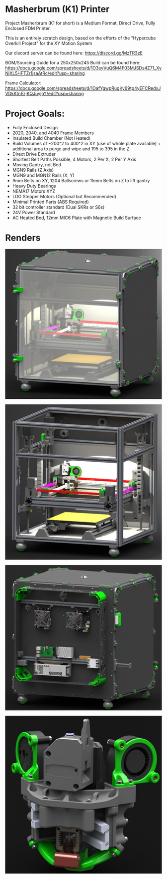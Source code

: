 # Masherbrum (K1) Printer

Project Masherbrum (K1 for short) is a Medium Format, Direct Drive, Fully Enclosed FDM Printer.

This is an entirely scratch design, based on the efforts of the "Hypercube Overkill Project" for the XY Motion System

Our discord server can be found here: https://discord.gg/MzTR3zE

BOM/Sourcing Guide for a 250x250x245 Build can be found here: https://docs.google.com/spreadsheets/d/1O3eyVuQ6M4F03MJSDs4Z71_XyNjXL5HFTZr1jsaAtRc/edit?usp=sharing

Frame Calculator: https://docs.google.com/spreadsheets/d/1OafYgwpRugKy69tp4yEFCRedxJVDkKtnEzjKQJuyjoY/edit?usp=sharing

# Project Goals:
- Fully Enclosed Design
- 2020, 2040, and 4040 Frame Members
- Insulated Build Chamber (Not Heated)
- Build Volumes of ~200^2 to 400^2 in XY (use of whole plate available) + additional area to purge and wipe and 195 to 395 in the Z
- Direct Drive Extruder
- Shortest Belt Paths Possible, 4 Motors, 2 Per X, 2 Per Y Axis
- Moving Gantry, not Bed
- MGN9 Rails (Z Axis)
- MGN9 and MGN12 Rails (X, Y)
- 9mm Belts on XY, 1204 Ballscrews or 15mm Belts on Z to lift gantry
- Heavy Duty Bearings
- NEMA17 Motors XYZ
- LDO Stepper Motors (Optional but Recommended)
- Minimal Printed Parts (ABS Required)
- 32 bit controller standard (Dual SKRs or S6s)
- 24V Power Standard
- AC Heated Bed, 12mm MIC6 Plate with Magnetic Build Surface

# Renders
 ![Image of K1 with Panels](Archive/Release_1/Images/K1_ISO_Lit.JPG?raw=true)
 
 ![Image of K1 without Panels](Archive/Release_1/Images/K1_ISO_No_Panels.JPG?raw=true)
 
 ![Image of K1 Electrical Bay](Archive/Release_1/Images/Electronics_Bay.JPG?raw=true)
 
 ![Image of K1 Toolhead](Archive/Release_1/Images/Toolhead.JPG?raw=true)
  
